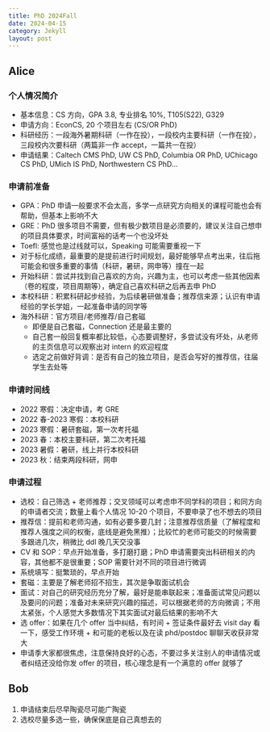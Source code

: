 ```yaml
---
title: PhD 2024Fall
date: 2024-04-15
category: Jekyll
layout: post
---
```


Alice
-------------

### 个人情况简介
- 基本信息：CS 方向，GPA 3.8, 专业排名 10%, T105(S22), G329
- 申请方向：EconCS, 20 个项目左右 (CS/OR PhD)
- 科研经历：一段海外暑期科研（一作在投），一段校内主要科研（一作在投），三段校内次要科研（两篇非一作 accept，一篇共一在投）
- 申请结果：Caltech CMS PhD, UW CS PhD, Columbia OR PhD, UChicago CS
PhD, UMich IS PhD, Northwestern CS PhD...

### 申请前准备
- GPA：PhD 申请一般要求不会太高，多学一点研究方向相关的课程可能也会有帮助，但基本上影响不大
- GRE：PhD 很多项目不需要，但有极少数项目是必须要的，建议关注自己想申的项目具体要求，时间富裕的话考一个也没坏处
- Toefl: 感觉也是过线就可以，Speaking 可能需要重视一下
- 对于标化成绩，最重要的是提前进行时间规划，最好能够早点考出来，往后拖可能会和很多重要的事情（科研，暑研，网申等）撞在一起
- 开始科研：尝试并找到自己喜欢的方向，兴趣为主，也可以考虑一些其他因素（卷的程度，项目周期等），确定自己喜欢科研之后再去申 PhD
- 本校科研：积累科研起步经验，为后续暑研做准备；推荐信来源；认识有申请经验的学长学姐，一起准备申请的同学等
- 海外科研：官方项目/老师推荐/自己套磁
    - 即便是自己套磁，Connection 还是最主要的
    - 自己套一般回复概率都比较低，心态要调整好，多尝试没有坏处，从老师的主页信息可以观察出对 intern 的欢迎程度
    - 选定之前做好背调：是否有自己的独立项目，是否会写好的推荐信，往届学生去处等

### 申请时间线
- 2022 寒假：决定申请，考 GRE
- 2022 春-2023 寒假：本校科研
- 2023 寒假：暑研套磁，第一次考托福
- 2023 春：本校主要科研，第二次考托福
- 2023 暑假：暑研，线上并行本校科研
- 2023 秋：结束两段科研，网申

### 申请过程
- 选校：自己筛选 + 老师推荐；交叉领域可以考虑申不同学科的项目；和同方向的申请者交流；数量上看个人情况 10-20 个项目，不要申录了也不想去的项目
- 推荐信：提前和老师沟通，如有必要多要几封；注意推荐信质量（了解程度和推荐人强度之间的权衡，底线是避免黑推）；比较忙的老师可能交的时候需要多跟进几次，稍微比 ddl 晚几天交没事
- CV 和 SOP：早点开始准备，多打磨打磨；PhD 申请需要突出科研相关的内容，其他都不是很重要；SOP 需要针对不同的项目进行微调
- 系统填写：挺繁琐的，早点开始
- 套磁：主要是了解老师招不招生，其次是争取面试机会
- 面试：对自己的研究经历充分了解，最好是能串联起来；准备面试常见问题以及要问的问题；准备对未来研究兴趣的描述，可以根据老师的方向微调；不用太紧张，个人感觉大多数情况下其实面试对最后结果的影响不大
- 选 offer：如果在几个 offer 当中纠结，有时间 + 签证条件最好去 visit day 看一下，感受工作环境 + 和可能的老板以及在读 phd/postdoc 聊聊天收获非常大
- 申请季大家都很焦虑，注意保持良好的心态，不要过多关注别人的申请情况或者纠结还没给你发 offer 的项目，核心理念是有一个满意的 offer 就够了


Bob
-------------

1. 申请结束后尽早陶瓷尽可能广陶瓷
2. 选校尽量多选一些，确保保底是自己真想去的
